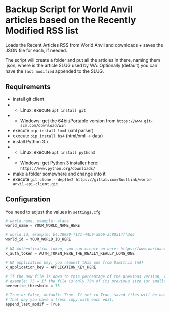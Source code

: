 
# Backup Script for World Anvil articles based on the Recently Modified RSS list

Loads the Recent Articles RSS from World Anvil and downloads + saves the JSON file for each, if needed.

The script will create a folder <worldname> and put all the articles in there, naming them <slug>.json, where <slug> is the article SLUG used by WA. Optionally (default) you can have the `last modified` appended to the SLUG.

## Requirements

- install git client
- - Linux: execute `apt install git`
- - Windows: get the 64bit/Portable version from `https://www.git-scm.com/download/win`
- execute `pip install lxml` (xml parser)
- execute `pip install bs4` (html/xml -> data)
- install Python 3.x
- - Linux: execute `apt install python3`
- - Windows: get Python 3 installer here: `https://www.python.org/downloads/`
- make a folder somewhere and change into it
- execute `git clone --depth=2 https://gitlab.com/SoulLink/world-anvil-api-client.git`

## Configuration

You need to adjust the values in `settings.cfg`:

```python
# world name, example: alana
world_name = YOUR_WORLD_NAME_HERE

# world id, example: b4c38990-f121-44b9-a966-2c80514ff3d6
world_id = YOUR_WORLD_ID_HERE

# WA Authentication token, you can create on here: https://www.worldanvil.com/api/auth/key
x_auth_token = AUTH_TOKEN_HERE_THE_REALLY_REALLY_LONG_ONE

# WA application key, you request this one from Dimitris (WA)
x_application_key = APPLICATION_KEY_HERE

# if the new file is down to this percentage of the previous version, then do NOT overwrite but print an error.
# example: 75 = if the file is only 75% of its previous size (or smaller), do not overwrite
overwrite_threshold = 75

# True or False, default: True. If set to True, saved files will be named <slug>-<last_modif>.json, eg. martine-character-2024-06-05_143000.json
# That way you have a fresh copy with each edit.
append_last_modif = True
```
